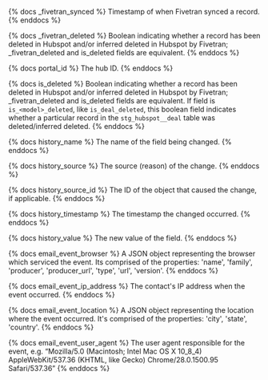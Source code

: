 {% docs _fivetran_synced %}
Timestamp of when Fivetran synced a record.
{% enddocs %}

{% docs _fivetran_deleted %}
Boolean indicating whether a record has been deleted in Hubspot and/or inferred deleted in Hubspot by Fivetran; _fivetran_deleted and is_deleted fields are equivalent. 
{% enddocs %}

{% docs portal_id %}
The hub ID.
{% enddocs %}

{% docs is_deleted %}
Boolean indicating whether a record has been deleted in Hubspot and/or inferred deleted in Hubspot by Fivetran; _fivetran_deleted and is_deleted fields are equivalent. If field is `is_<model>_deleted`, like `is_deal_deleted`, this boolean field indicates whether a particular record in the `stg_hubspot__deal` table was deleted/inferred deleted.
{% enddocs %}

{% docs history_name %}
The name of the field being changed.
{% enddocs %}

{% docs history_source %}
The source (reason) of the change.
{% enddocs %}

{% docs history_source_id %}
The ID of the object that caused the change, if applicable.
{% enddocs %}

{% docs history_timestamp %}
The timestamp the changed occurred.
{% enddocs %}

{% docs history_value %}
The new value of the field.
{% enddocs %}

{% docs email_event_browser %}
A JSON object representing the browser which serviced the event. Its comprised of the properties: 'name', 'family', 'producer', 'producer_url', 'type', 'url', 'version'.
{% enddocs %}

{% docs email_event_ip_address %}
The contact's IP address when the event occurred.
{% enddocs %}

{% docs email_event_location %}
A JSON object representing the location where the event occurred. It's comprised of the properties: 'city', 'state', 'country'.
{% enddocs %}

{% docs email_event_user_agent %}
The user agent responsible for the event, e.g. “Mozilla/5.0 (Macintosh; Intel Mac OS X 10_8_4) AppleWebKit/537.36 (KHTML, like Gecko) Chrome/28.0.1500.95 Safari/537.36”
{% enddocs %}

